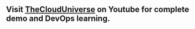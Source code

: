 ## Visit [TheCloudUniverse](https://www.youtube.com/channel/UChc971ciVpUrxirOAwBnpRQ) on Youtube for complete demo and DevOps learning.
